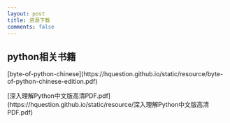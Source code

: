 ```yaml
---
layout: post
title: 资源下载
comments: false
---
```


## python相关书籍
<p>[byte-of-python-chinese](https://hquestion.github.io/static/resource/byte-of-python-chinese-edition.pdf)</p>
<p>[深入理解Python中文版高清PDF.pdf](https://hquestion.github.io/static/resource/深入理解Python中文版高清PDF.pdf)</p>